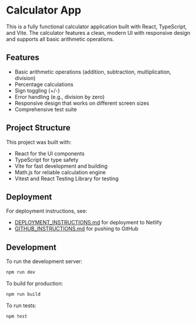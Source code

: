 # Calculator App

This is a fully functional calculator application built with React, TypeScript, and Vite. The calculator features a clean, modern UI with responsive design and supports all basic arithmetic operations.

## Features

- Basic arithmetic operations (addition, subtraction, multiplication, division)
- Percentage calculations
- Sign toggling (+/-)
- Error handling (e.g., division by zero)
- Responsive design that works on different screen sizes
- Comprehensive test suite

## Project Structure

This project was built with:
- React for the UI components
- TypeScript for type safety
- Vite for fast development and building
- Math.js for reliable calculation engine
- Vitest and React Testing Library for testing

## Deployment

For deployment instructions, see:
- [DEPLOYMENT_INSTRUCTIONS.md](DEPLOYMENT_INSTRUCTIONS.md) for deployment to Netlify
- [GITHUB_INSTRUCTIONS.md](GITHUB_INSTRUCTIONS.md) for pushing to GitHub

## Development

To run the development server:
```bash
npm run dev
```

To build for production:
```bash
npm run build
```

To run tests:
```bash
npm test
```
